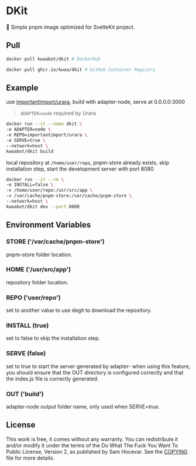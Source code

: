 # DKit

🐋 Simple pnpm image optimized for SvelteKit project.

## Pull

```bash
docker pull kwaabot/dkit # DockerHub

docker pull ghcr.io/kwaa/dkit # GitHub Container Registry
```

## Example

use [importantimport/urara](https://github.com/importantimport/urara), build with adapter-node, serve at 0.0.0.0:3000

> `ADAPTER=node` required by Urara

```bash
docker run --it --name dkit \
-e ADAPTER=node \
-e REPO=importantimport/urara \
-e SERVE=true \
--network=host \
kwaabot/dkit build
```

local repository at `/home/user/repo`, pnpm-store already exists, skip installation step, start the development server with port 8080

```bash
docker run --it --rm \
-e INSTALL=false \
-v /home/user/repo:/usr/src/app \
-v /var/cache/pnpm-store:/var/cache/pnpm-store \
--network=host \
kwaabot/dkit dev --port 8080
```

## Environment Variables

### STORE ('/var/cache/pnpm-store')

pnpm-store folder location.

### HOME ('/usr/src/app')

repository folder location.

### REPO ('user/repo')

set to another value to use degit to download the repository.

### INSTALL (true)

set to false to skip the installation step.

### SERVE (false)

set to true to start the server generated by adapter-
when using this feature, you should ensure that the OUT directory is configured correctly and that the index.js file is correctly generated.

### OUT ('build')

adapter-node output folder name, only used when SERVE=true.

## License

This work is free, it comes without any warranty. You can redistribute it and/or modify it under the terms of the Do What The Fuck You Want To Public License, Version 2, as published by Sam Hocevar. See the [COPYING](https://github.com/kwaa/dkit/blob/main/COPYING) file for more details.
